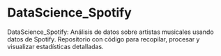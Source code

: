 # DataScience_Spotify
DataScience_Spotify: Análisis de datos sobre artistas musicales usando datos de Spotify. Repositorio con código para recopilar, procesar y visualizar estadísticas detalladas.
